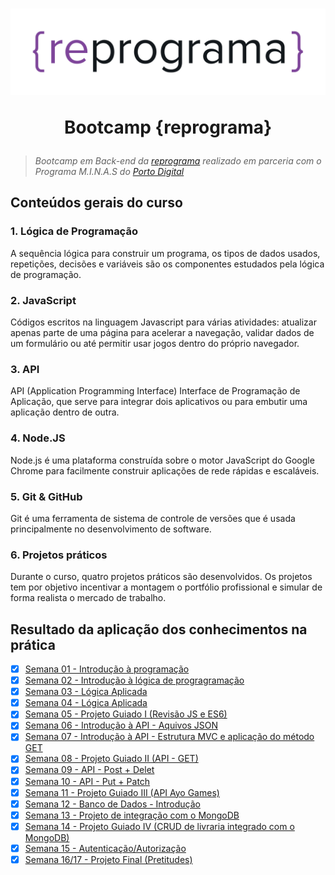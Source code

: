 <h1 align="center">
  <img src="public/images/reprograma.png" alt="logo da reprograma" width="600">
<p align="center">Bootcamp {reprograma}<p>
</h1>

> *Bootcamp em Back-end da [reprograma](https://reprograma.com.br/) realizado em parceria com o Programa M.I.N.A.S do [Porto Digital](https://www.portodigital.org/home)*

## **Conteúdos gerais do curso**

### 1. Lógica de Programação
A sequência lógica para construir um programa, os tipos de dados usados, repetições, decisões e variáveis são os componentes estudados pela lógica de programação.

### 2. JavaScript
Códigos escritos na linguagem Javascript para várias atividades: atualizar apenas parte de uma página para acelerar a navegação, validar dados de um formulário ou até permitir usar jogos dentro do próprio navegador.

### 3. API
API (Application Programming Interface) Interface de Programação de Aplicação, que serve para integrar dois aplicativos ou para embutir uma aplicação dentro de outra.

### 4. Node.JS
Node.js é uma plataforma construída sobre o motor JavaScript do Google Chrome para facilmente construir aplicações de rede rápidas e escaláveis.

### 5. Git & GitHub
Git é uma ferramenta de sistema de controle de versões que é usada principalmente no desenvolvimento de software.

### 6. Projetos práticos
Durante o curso, quatro projetos práticos são desenvolvidos. Os projetos tem por objetivo incentivar a montagem o portfólio profissional e simular de forma realista o mercado de trabalho.

## **Resultado da aplicação dos conhecimentos na prática**

- [X] [Semana 01 - Introdução à programação](https://github.com/priscilaestevao/bootcamp-reprograma/tree/main/s01-introducao)
- [X] [Semana 02 - Introdução à lógica de progragramação](https://github.com/priscilaestevao/bootcamp-reprograma/tree/main/s02-logica)
- [X] [Semana 03 - Lógica Aplicada](https://github.com/priscilaestevao/bootcamp-reprograma/tree/main/s03-logica-aplicada)
- [X] [Semana 04 - Lógica Aplicada](https://github.com/priscilaestevao/bootcamp-reprograma/tree/main/s04-logica-aplicada)
- [X] [Semana 05 - Projeto Guiado I (Revisão JS e ES6)](https://github.com/priscilaestevao/on7-porto-s5-projeto-guiado-I/tree/priscila-estevao-05)
- [X] [Semana 06 - Introdução à API - Aquivos JSON](https://github.com/priscilaestevao/bootcamp-reprograma/tree/main/s06-introducao-api)
- [X] [Semana 07 - Introdução à API - Estrutura MVC e aplicação do método GET](https://github.com/priscilaestevao/bootcamp-reprograma/tree/main/s07-introducao-api)
- [X] [Semana 08 - Projeto Guiado II (API - GET)](https://github.com/priscilaestevao/reprograma-s08-projetoGET)
- [X] [Semana 09 - API - Post + Delet](https://github.com/priscilaestevao/bootcamp-reprograma/tree/main/s09-api-post-delete)
- [X] [Semana 10 - API - Put + Patch](https://github.com/priscilaestevao/bootcamp-reprograma/tree/main/s10-api-put-patch)
- [X] [Semana 11 - Projeto Guiado III (API Ayo Games)](https://github.com/priscilaestevao/reprograma-s11-api-project)
- [X] [Semana 12 - Banco de Dados - Introdução](https://github.com/priscilaestevao/bootcamp-reprograma/tree/main/s12-banco-de-dados-introducao)
- [X] [Semana 13 - Projeto de integração com o MongoDB](https://github.com/priscilaestevao/bootcamp-reprograma/tree/main/s13-integracao-backend-bd)
- [X] [Semana 14 - Projeto Guiado IV (CRUD de livraria integrado com o MongoDB)](https://github.com/priscilaestevao/reprograma-14-crud-bookstore)
- [X] [Semana 15 - Autenticação/Autorização](https://github.com/priscilaestevao/bootcamp-reprograma/tree/main/s15-autenticacao-autorizacao)
- [X] [Semana 16/17 - Projeto Final (Pretitudes)](https://github.com/priscilaestevao/pretitudes-project-reprograma)